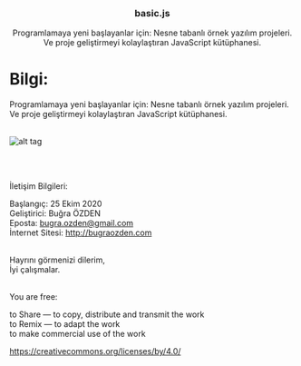 <!-- PROJECT LOGO -->
<br />
<p align="center">
  <!-- <a href="https://github.com/othneildrew/Best-README-Template">
    <img src="images/logo.png" alt="Logo" width="80" height="80">
  </a> -->

  <h3 align="center">basic.js</h3>

  <p align="center">
    Programlamaya yeni başlayanlar için: Nesne tabanlı örnek yazılım projeleri.
    <br />
    Ve proje geliştirmeyi kolaylaştıran JavaScript kütüphanesi.
  </p>
</p>

Bilgi:
==============

Programlamaya yeni başlayanlar için: Nesne tabanlı örnek yazılım projeleri. 
Ve proje geliştirmeyi kolaylaştıran JavaScript kütüphanesi.<br /><br />

![alt tag](https://bug7a.github.io/basicjs-turkce/projeler.png)

<br /><br />

İletişim Bilgileri:<br />

Başlangıç: 25 Ekim 2020<br>
Geliştirici: Buğra ÖZDEN<br>
Eposta: bugra.ozden@gmail.com<br>
İnternet Sitesi: http://bugraozden.com<br><br>

Hayrını görmenizi dilerim,<br />
İyi çalışmalar.<br /><br />

You are free:<br />

to Share — to copy, distribute and transmit the work<br />
to Remix — to adapt the work<br />
to make commercial use of the work<br />

<https://creativecommons.org/licenses/by/4.0/><br /><br />
